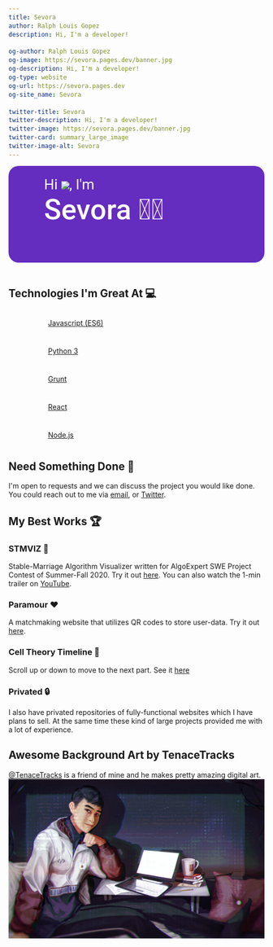 ```yaml
---
title: Sevora
author: Ralph Louis Gopez
description: Hi, I'm a developer!

og-author: Ralph Louis Gopez
og-image: https://sevora.pages.dev/banner.jpg
og-description: Hi, I'm a developer!
og-type: website
og-url: https://sevora.pages.dev
og-site_name: Sevora

twitter-title: Sevora
twitter-description: Hi, I'm a developer!
twitter-image: https://sevora.pages.dev/banner.jpg
twitter-card: summary_large_image
twitter-image-alt: Sevora
---
```

<style>
    .hello.gif {
        background-color: transparent;
        width: 40px;
    }

    .hero {
        width: auto; 
        min-height: 150px; 
        background-color: #642cbf; 

        padding: 20px;
        
        border-radius: 20px;
    }

    .heading {
        color: white; 
        font-family: Roboto; 
        font-size:2em;
    }

    .h1 {
        font-weight: 500;
        font-size: 3.5em;
    }

    .h2 {
        font-size: 2.5em;
    }

    .switch-text {
        min-width: 100%;
        min-height: 100px;
        cursor: pointer;
    }

    .switch-text div:nth-of-type(1), .switch-text:hover div:nth-of-type(2) {
        display: none;
    }
    
    .switch-text:hover div:nth-of-type(1), .switch-text div:nth-of-type(2) {
        display: block;
    }

    li {
        margin-bottom: 15px;
        list-style-type: none;
    }

    .icon {
        display: inline-block;
        width: 40px;
        height: 40px;
        margin-right: 10px;
        vertical-align: middle;

        -webkit-mask-repeat: no-repeat;
        mask-repeat: no-repeat;
    }

    .icon.javascript {
        background-color: yellow;
        -webkit-mask-image: url("assets/fontawesome/js.svg");
        mask-image: url("assets/fontawesome/js.svg");
    }

    .icon.python {
        background-color: darkviolet;
        -webkit-mask-image: url("assets/fontawesome/python.svg");
        mask-image: url("assets/fontawesome/python.svg");
    }

    .icon.react {
        background-color: blue;
        -webkit-mask-image: url("assets/fontawesome/react.svg");
        mask-image: url("assets/fontawesome/react.svg");
    }

    .icon.grunt {
        background-color: orange;
        -webkit-mask-image: url("assets/fontawesome/grunt.svg");
        mask-image: url("assets/fontawesome/grunt.svg");
    }

    .icon.node-js {
        background-color: green;
        -webkit-mask-image: url("assets/fontawesome/node-js.svg");
        mask-image: url("assets/fontawesome/node-js.svg");
    }

    .text {
        display: inline-block;
        font-size: 1em;
        vertical-align: middle;
    }

    @media(min-width:600px)  {
        .hero {
            padding-top: 20px; 
            padding-left: 70px; 
        }

        .h1 {
            font-weight: 500;
            font-size: 4em;
        }

        .h2 {
            font-size: 2em;
        }
    }
</style>

<div class="hero">
    <div class="heading h2">Hi <img class="hello gif" src="https://media.giphy.com/media/hvRJCLFzcasrR4ia7z/giphy.gif"/>, I'm</div>
    <div class="switch-text">
        <div class="heading h1">Ralph Louis Gopez 👨</div>
        <div class="heading h1">Sevora 👨‍💻</div>
    </div>
</div>
<br />

<h2>Technologies I'm Great At 💻</h2>
<ul>
    <li>
        <span class="javascript icon"></span>
        <span class="text">
            <a href="https://www.javascript.com/" target="_blank">Javascript (ES6)</a>
        </span>
    </li>
    <li>
        <span class="python icon"></span>
        <span class="text">
            <a href="https://www.python.org/" target="_blank">Python 3</a>
        </span>
    </li>
    <li>
        <span class="grunt icon"></span>
        <span class="text">
            <a href="https://gruntjs.com/" target="_blank">Grunt</a>
        </span>
    </li>
    <li>
        <span class="react icon"></span>
        <span class="text">
            <a href="https://reactjs.org/" target="_blank">React</a>
        </span>
    </li>
    <li>
        <span class="node-js icon"></span>
        <span class="text">
            <a href="https://nodejs.org/" target="_blank">Node.js</a>
        </span>
    </li>
</ul>

<h2>Need Something Done 🤔</h2>
<div>I'm open to requests and we can discuss the project you would like done. You could reach out to me via <a href="mailto:business.ralph.louis.gopez@gmail.com">email</a>, or <a href="https://twitter.com/ralphlouisgopez" target="blank_">Twitter</a>.</div>

<h2>My Best Works 🏆</h2>
<h3>STMVIZ 💍</h3>
<div>Stable-Marriage Algorithm Visualizer written for AlgoExpert SWE Project Contest of Summer-Fall 2020. Try it out <a href="https://stmviz.herokuapp.com/">here</a>. You can also watch the 1-min trailer on <a href="https://youtu.be/yxNn02h3MzI">YouTube</a>.</div>

<h3>Paramour ❤️</h3>
<div>A matchmaking website that utilizes QR codes to store user-data. Try it out <a href="https://paramour.herokuapp.com/">here</a>.</div>

<h3>Cell Theory Timeline 🔬</h3>
<div>Scroll up or down to move to the next part. See it <a href="https://sevora.github.io/cell-theory-timeline/index.html">here</a></div>

<h3>Privated 🔒</h3>
<div>I also have privated repositories of fully-functional websites which I have plans to sell. At the same time these kind of large projects provided me with a lot of experience.</div>

<h2>Awesome Background Art by TenaceTracks</h2>
<div><a href="https://twitter.com/TenaceTracks">@TenaceTracks</a> is a friend of mine and he makes pretty amazing digital art.</div>

<img src="https://github.com/sevora/sevora/raw/main/assets/bg-art.jpg">